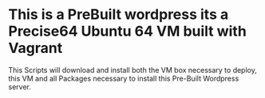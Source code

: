# This is a PreBuilt wordpress its a Precise64 Ubuntu 64 VM built with Vagrant

This Scripts will download and install both the VM box necessary to deploy, this VM and all 
Packages necessary to install this Pre-Built Wordpress server.


